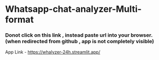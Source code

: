 # Whatsapp-chat-analyzer-Multi-format
### Donot click on this link , instead paste url into your browser.(when redirected from github , app is not completely visible)
App Link - https://whalyzer-24h.streamlit.app/

